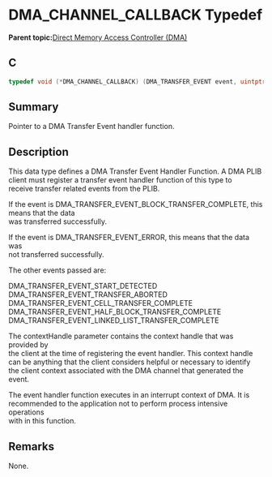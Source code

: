 # DMA\_CHANNEL\_CALLBACK Typedef

**Parent topic:**[Direct Memory Access Controller \(DMA\)](GUID-FC435976-A639-435D-9C8F-0A08C3D59195.md)

## C

```c
typedef void (*DMA_CHANNEL_CALLBACK) (DMA_TRANSFER_EVENT event, uintptr_t contextHandle);

```

## Summary

Pointer to a DMA Transfer Event handler function.

## Description

This data type defines a DMA Transfer Event Handler Function. A DMA PLIB<br />client must register a transfer event handler function of this type to<br />receive transfer related events from the PLIB.

If the event is DMA\_TRANSFER\_EVENT\_BLOCK\_TRANSFER\_COMPLETE, this means that the data<br />was transferred successfully.

If the event is DMA\_TRANSFER\_EVENT\_ERROR, this means that the data was<br />not transferred successfully.

The other events passed are:

DMA\_TRANSFER\_EVENT\_START\_DETECTED<br />DMA\_TRANSFER\_EVENT\_TRANSFER\_ABORTED<br />DMA\_TRANSFER\_EVENT\_CELL\_TRANSFER\_COMPLETE<br />DMA\_TRANSFER\_EVENT\_HALF\_BLOCK\_TRANSFER\_COMPLETE<br />DMA\_TRANSFER\_EVENT\_LINKED\_LIST\_TRANSFER\_COMPLETE

The contextHandle parameter contains the context handle that was provided by<br />the client at the time of registering the event handler. This context handle<br />can be anything that the client considers helpful or necessary to identify<br />the client context associated with the DMA channel that generated the<br />event.

The event handler function executes in an interrupt context of DMA. It is<br />recommended to the application not to perform process intensive operations<br />with in this function.

## Remarks

None.

